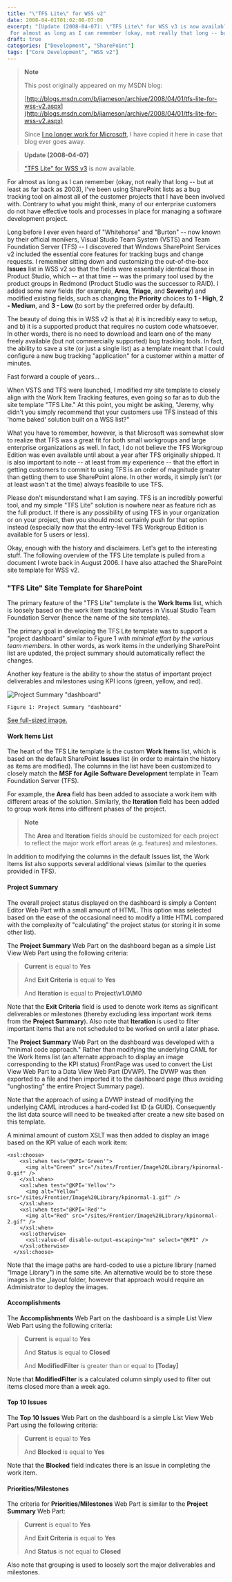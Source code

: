 ```yaml
---
title: "\"TFS Lite\" for WSS v2"
date: 2008-04-01T01:02:00-07:00
excerpt: "[Update (2008-04-07): \"TFS Lite\" for WSS v3 is now available.] 
 For almost as long as I can remember (okay, not really that long -- but at least as far back as 2003), I've been using SharePoint lists as a bug tracking tool on almost all of the customer..."
draft: true
categories: ["Development", "SharePoint"]
tags: ["Core Development", "WSS v2"]
---
```


> **Note**
>
> This post originally appeared on my MSDN blog:
>
> [http://blogs.msdn.com/b/jjameson/archive/2008/04/01/tfs-lite-for-wss-v2.aspx](http://blogs.msdn.com/b/jjameson/archive/2008/04/01/tfs-lite-for-wss-v2.aspx)
>
> Since
> [I no longer work for Microsoft](/blog/jjameson/2011/09/02/last-day-with-microsoft), I have copied it here in case that blog
> ever goes away.

> **Update (2008-04-07)**
>
> ["TFS
> Lite" for WSS v3](/blog/jjameson/2008/04/07/tfs-lite-for-wss-v3) is now available.

For almost as long as I can remember (okay, not really that long -- but at least  as far back as 2003), I've been using SharePoint lists as a bug tracking tool on  almost all of the customer projects that I have been involved with. Contrary to  what you might think, many of our enterprise customers do not have effective tools  and processes in place for managing a software development project.

Long before I ever even heard of "Whitehorse" and "Burton" -- now known by their  official monikers, Visual Studio Team System (VSTS) and Team Foundation Server (TFS)  -- I discovered that Windows SharePoint Services v2 included the essential core  features for tracking bugs and change requests. I remember sitting down and customizing  the out-of-the-box **Issues** list in WSS v2 so that the fields were  essentially identical those in Product Studio, which -- at that time -- was the  primary tool used by the product groups in Redmond (Product Studio was the successor  to RAID). I added some new fields (for example, **Area**, **Triage**,  and **Severity**) and modified existing fields, such as changing the **Priority** choices to **1 - High**, **2 - Medium**,  and **3 - Low** (to sort by the preferred order by default).

The beauty of doing this in WSS v2 is that a) it is incredibly easy to setup,  and b) it is a supported product that requires no custom code whatsoever. In other  words, there is no need to download and learn one of the many freely available (but  not commercially supported) bug tracking tools. In fact, the ability to save a site  (or just a single list) as a template meant that I could configure a new bug tracking  "application" for a customer within a matter of minutes.

Fast forward a couple of years...

When VSTS and TFS were launched, I modified my site template to closely align  with the Work Item Tracking features, even going so far as to dub the site template  "TFS Lite." At this point, you might be asking, "Jeremy, why didn't you simply recommend  that your customers use TFS instead of this 'home baked' solution built on a WSS  list?"

What you have to remember, however, is that Microsoft was somewhat slow to realize  that TFS was a great fit for both small workgroups and large enterprise organizations  as well. In fact, I do not believe the TFS Workgroup Edition was even available  until about a year after TFS originally shipped. It is also important to note --  at least from my experience -- that the effort in getting customers to commit to  using TFS is an order of magnitude greater than getting them to use SharePoint alone.  In other words, it simply isn't (or at least wasn't at the time) always feasibile  to use TFS.

Please don't misunderstand what I am saying. TFS is an incredibly powerful tool,  and my simple "TFS Lite" solution is nowhere near as feature rich as the full product.  If there is any possibility of using TFS in your organization or on your project,  then you should most certainly push for that option instead (especially now that  the entry-level TFS Workgroup Edition is available for 5 users or less).

Okay, enough with the history and disclaimers. Let's get to the interesting stuff.  The following overview of the TFS Lite template is pulled from a document I wrote  back in August 2006. I have also attached the SharePoint site template for WSS v2.

### "TFS Lite" Site Template for SharePoint

The primary feature of the "TFS Lite" template is the **Work Items**  list, which is loosely based on the work item tracking features in Visual Studio  Team Foundation Server (hence the name of the site template).

The primary goal in developing the TFS Lite template was to support a "project  dashboard" similar to Figure 1 *with minimal effort by the various team members*.  In other words, as work items in the underlying SharePoint list are updated, the  project summary should automatically reflect the changes.

Another key feature is the ability to show the status of important project deliverables  and milestones using KPI icons (green, yellow, and red).

![Project Summary &quot;dashboard&quot;](https://www.technologytoolbox.com/blog/images/www_technologytoolbox_com/blog/jjameson/9/r_TFS%20Lite%20-%20WSS%20v2.jpg "Project Summary \"dashboard\"")

    Figure 1: Project Summary "dashboard"

[See full-sized image.](/blog/images/www_technologytoolbox_com/blog/jjameson/9/o_TFS%20Lite%20-%20WSS%20v2.jpg)

#### Work Items List

The heart of the TFS Lite template is the custom **Work Items**  list, which is based on the default SharePoint **Issues** list (in  order to maintain the history as items are modified). The columns in the list have  been customized to closely match the **MSF for Agile Software Development**  template in Team Foundation Server (TFS).

For example, the **Area** field has been added to associate a work item with  different areas of the solution. Similarly, the **Iteration** field has been  added to group work items into different phases of the project.

> **Note**
>
> The **Area** and **Iteration** fields should be customized for each project to reflect the major work effort areas (e.g. features) and milestones.

In addition to modifying the columns in the default Issues list, the Work Items  list also supports several additional views (similar to the queries provided in  TFS).

#### Project Summary

The overall project status displayed on the dashboard is simply a Content Editor  Web Part with a small amount of HTML. This option was selected based on the ease  of the occasional need to modify a little HTML compared with the complexity of "calculating"  the project status (or storing it in some other list).

The **Project Summary** Web Part on the dashboard began as a simple List View  Web Part using the following criteria:

> **Current** is equal to **Yes**
>
> And **Exit Criteria** is equal to **Yes**
>
> And **Iteration** is equal to **Project\v1.0\M0**

Note that the **Exit Criteria** field is used to denote work items as significant  deliverables or milestones (thereby excluding less important work items from the **Project Summary**). Also note that **Iteration** is used to filter important  items that are not scheduled to be worked on until a later phase.

The **Project Summary** Web Part on the dashboard was developed with a "minimal  code approach." Rather than modifying the underlying CAML for the Work Items list  (an alternate approach to display an image corresponding to the KPI status) FrontPage  was used to convert the List View Web Part to a Data View Web Part (DVWP). The DVWP  was then exported to a file and then imported it to the dashboard page (thus avoiding  "unghosting" the entire Project Summary page).

Note that the approach of using a DVWP instead of modifying the underlying CAML  introduces a hard-coded list ID (a GUID). Consequently the list data source will  need to be tweaked after create a new site based on this template.

A minimal amount of custom XSLT was then added to display an image based on the  KPI value of each work item:

```
<xsl:choose>
    <xsl:when test="@KPI='Green'">
      <img alt="Green" src="/sites/Frontier/Image%20Library/kpinormal-0.gif" />
    </xsl:when>
    <xsl:when test="@KPI='Yellow'">
      <img alt="Yellow" src="/sites/Frontier/Image%20Library/kpinormal-1.gif" />
    </xsl:when>
    <xsl:when test="@KPI='Red'">
      <img alt="Red" src="/sites/Frontier/Image%20Library/kpinormal-2.gif" />
    </xsl:when>
    <xsl:otherwise>
      <xsl:value-of disable-output-escaping="no" select="@KPI" />
    </xsl:otherwise>
  </xsl:choose>
```

Note that the image paths are hard-coded to use a picture library (named "Image  Library") in the same site. An alternative would be to store these images in the  \_layout folder, however that approach would require an Administrator to deploy the  images.

#### Accomplishments

The **Accomplishments** Web Part on the dashboard is a simple List View Web  Part using the following criteria:

> **Current** is equal to **Yes**
>
> And **Status** is equal to **Closed**
>
> And **ModifiedFilter** is greater than or equal to **[Today]**

Note that **ModifiedFilter** is a calculated column simply used to filter  out items closed more than a week ago.

#### Top 10 Issues

The **Top 10 Issues** Web Part on the dashboard is a simple List View Web  Part using the following criteria:

> **Current** is equal to **Yes**
>
> And **Blocked** is equal to **Yes**

Note that the **Blocked** field indicates there is an issue in completing  the work item.

#### Priorities/Milestones

The criteria for **Priorities/Milestones** Web Part is similar to the **Project
Summary** Web Part:

> **Current** is equal to **Yes**
>
> And **Exit Criteria** is equal to **Yes**
>
> And **Status** is not equal to **Closed**

Also note that grouping is used to loosely sort the major deliverables and milestones.

